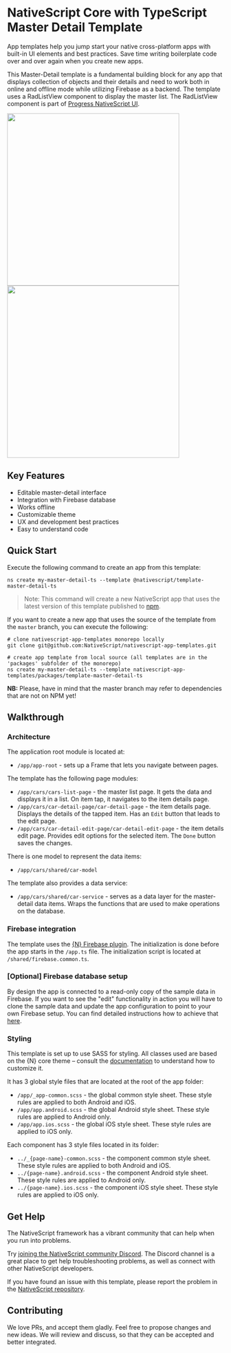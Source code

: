 # NativeScript Core with TypeScript Master Detail Template
App templates help you jump start your native cross-platform apps with built-in UI elements and best practices. Save time writing boilerplate code over and over again when you create new apps.

This Master-Detail template is a fundamental building block for any app that displays collection of objects and their details and need to work both in online and offline mode while utilizing Firebase as a backend. The template uses a RadListView component to display the master list. The RadListView component is part of [Progress NativeScript UI](https://github.com/telerik/nativescript-ui-feedback).

<img src="/packages/template-master-detail-ts/tools/assets/phone-masterDetail-ios.png" height="400" /><img src="/packages/template-master-detail-ts/tools/assets/phone-masterDetail-detail-ios.png" height="400" />

## Key Features
- Editable master-detail interface
- Integration with Firebase database
- Works offline
- Customizable theme
- UX and development best practices
- Easy to understand code

## Quick Start
Execute the following command to create an app from this template:

```
ns create my-master-detail-ts --template @nativescript/template-master-detail-ts
```

> Note: This command will create a new NativeScript app that uses the latest version of this template published to [npm](https://www.npmjs.com/package/@nativescript/template-master-detail-ts).

If you want to create a new app that uses the source of the template from the `master` branch, you can execute the following:

```
# clone nativescript-app-templates monorepo locally
git clone git@github.com:NativeScript/nativescript-app-templates.git

# create app template from local source (all templates are in the 'packages' subfolder of the monorepo)
ns create my-master-detail-ts --template nativescript-app-templates/packages/template-master-detail-ts
```

**NB:** Please, have in mind that the master branch may refer to dependencies that are not on NPM yet!

## Walkthrough

### Architecture
The application root module is located at:
- `/app/app-root` - sets up a Frame that lets you navigate between pages.

The template has the following page modules:
- `/app/cars/cars-list-page` - the master list page. It gets the data and displays it in a list. On item tap, it navigates to the item details page.
- `/app/cars/car-detail-page/car-detail-page` - the item details page. Displays the details of the tapped item. Has an `Edit` button that leads to the edit page.
- `/app/cars/car-detail-edit-page/car-detail-edit-page` - the item details edit page. Provides edit options for the selected item. The `Done` button saves the changes.

There is one model to represent the data items:
- `/app/cars/shared/car-model`

The template also provides a data service:
- `/app/cars/shared/car-service` - serves as a data layer for the master-detail data items. Wraps the functions that are used to make operations on the database.

### Firebase integration
The template uses the [{N} Firebase plugin](https://github.com/EddyVerbruggen/nativescript-plugin-firebase). The initialization is done before the app starts in the `/app.ts` file. The initialization script is located at `/shared/firebase.common.ts`.

### [Optional] Firebase database setup
By design the app is connected to a read-only copy of the sample data in Firebase. If you want to see the "edit" functionality in action you will have to clone the sample data and update the app configuration to point to your own Firebase setup. You can find detailed instructions how to achieve that [here](https://github.com/NativeScript/nativescript-app-templates/blob/master/packages/template-master-detail-ts/tools/firebase/firebase-database-setup.md).

### Styling
This template is set up to use SASS for styling. All classes used are based on the {N} core theme – consult the [documentation](https://github.com/NativeScript/theme) to understand how to customize it.

It has 3 global style files that are located at the root of the app folder:

- `/app/_app-common.scss` - the global common style sheet. These style rules are applied to both Android and iOS.
- `/app/app.android.scss` - the global Android style sheet. These style rules are applied to Android only.
- `/app/app.ios.scss` - the global iOS style sheet. These style rules are applied to iOS only.

Each component has 3 style files located in its folder:

- `../_{page-name}-common.scss` - the component common style sheet. These style rules are applied to both Android and iOS.
- `../{page-name}.android.scss` - the component Android style sheet. These style rules are applied to Android only.
- `../{page-name}.ios.scss` - the component iOS style sheet. These style rules are applied to iOS only.

## Get Help
The NativeScript framework has a vibrant community that can help when you run into problems.

Try [joining the NativeScript community Discord](https://nativescript.org/discord). The Discord channel is a great place to get help troubleshooting problems, as well as connect with other NativeScript developers.

If you have found an issue with this template, please report the problem in the [NativeScript repository](https://github.com/NativeScript/NativeScript/issues).

## Contributing

We love PRs, and accept them gladly. Feel free to propose changes and new ideas. We will review and discuss, so that they can be accepted and better integrated.
